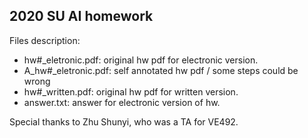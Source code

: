 ## 2020 SU AI homework

Files description:  
- hw#_eletronic.pdf: original hw pdf for electronic version.
- A_hw#_eletronic.pdf: self annotated hw pdf / some steps could be wrong
- hw#_written.pdf: original hw pdf for written version.
- answer.txt: answer for electronic version of hw.

Special thanks to Zhu Shunyi, who was a TA for VE492.
